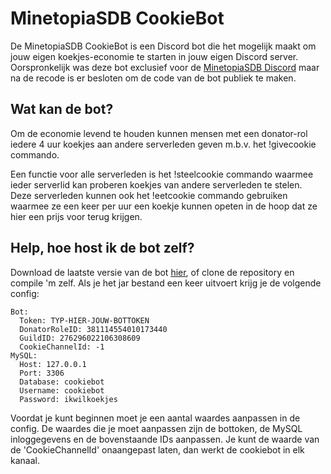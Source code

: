 # MinetopiaSDB CookieBot  
De MinetopiaSDB CookieBot is een Discord bot die het mogelijk maakt om jouw eigen koekjes-economie te starten in jouw eigen Discord server. Oorspronkelijk was deze bot exclusief voor de [MinetopiaSDB Discord](https://minetopiasdb.nl/discord) maar na de recode is er besloten om de code van de bot publiek te maken.


## Wat kan de bot?
Om de economie levend te houden kunnen mensen met een donator-rol iedere 4 uur koekjes aan andere serverleden geven m.b.v. het !givecookie commando. 

Een functie voor alle serverleden is het !steelcookie commando waarmee ieder serverlid kan proberen koekjes van andere serverleden te stelen. Deze serverleden kunnen ook het !eetcookie commando gebruiken waarmee ze een keer per uur een koekje kunnen opeten in de hoop dat ze hier een prijs voor terug krijgen.

## Help, hoe host ik de bot zelf?
Download de laatste versie van de bot [hier](https://github.com/MinetopiaSDB/cookiebot/releases), of clone de repository en compile 'm zelf. Als je het jar bestand een keer uitvoert krijg je de volgende config:
``` 
Bot:
  Token: TYP-HIER-JOUW-BOTTOKEN
  DonatorRoleID: 381114554010173440
  GuildID: 276296022106308609
  CookieChannelId: -1
MySQL:
  Host: 127.0.0.1
  Port: 3306
  Database: cookiebot
  Username: cookiebot
  Password: ikwilkoekjes
```
Voordat je kunt beginnen moet je een aantal waardes aanpassen in de config. De waardes die je moet aanpassen zijn de bottoken, de MySQL inloggegevens en de bovenstaande IDs aanpassen. Je 
kunt de waarde van de 'CookieChannelId' onaangepast laten, dan werkt de cookiebot in elk kanaal.
